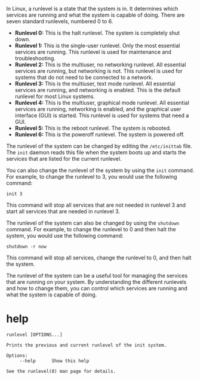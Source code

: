 In Linux, a runlevel is a state that the system is in. It determines which services are running and what the system is capable of doing. There are seven standard runlevels, numbered 0 to 6.

* **Runlevel 0:** This is the halt runlevel. The system is completely shut down.
* **Runlevel 1:** This is the single-user runlevel. Only the most essential services are running. This runlevel is used for maintenance and troubleshooting.
* **Runlevel 2:** This is the multiuser, no networking runlevel. All essential services are running, but networking is not. This runlevel is used for systems that do not need to be connected to a network.
* **Runlevel 3:** This is the multiuser, text mode runlevel. All essential services are running, and networking is enabled. This is the default runlevel for most Linux systems.
* **Runlevel 4:** This is the multiuser, graphical mode runlevel. All essential services are running, networking is enabled, and the graphical user interface (GUI) is started. This runlevel is used for systems that need a GUI.
* **Runlevel 5:** This is the reboot runlevel. The system is rebooted.
* **Runlevel 6:** This is the poweroff runlevel. The system is powered off.

The runlevel of the system can be changed by editing the `/etc/inittab` file. The `init` daemon reads this file when the system boots up and starts the services that are listed for the current runlevel.

You can also change the runlevel of the system by using the `init` command. For example, to change the runlevel to 3, you would use the following command:

```
init 3
```

This command will stop all services that are not needed in runlevel 3 and start all services that are needed in runlevel 3.

The runlevel of the system can also be changed by using the `shutdown` command. For example, to change the runlevel to 0 and then halt the system, you would use the following command:

```
shutdown -r now
```

This command will stop all services, change the runlevel to 0, and then halt the system.

The runlevel of the system can be a useful tool for managing the services that are running on your system. By understanding the different runlevels and how to change them, you can control which services are running and what the system is capable of doing.



# help 

```
runlevel [OPTIONS...]

Prints the previous and current runlevel of the init system.

Options:
     --help      Show this help

See the runlevel(8) man page for details.
```

